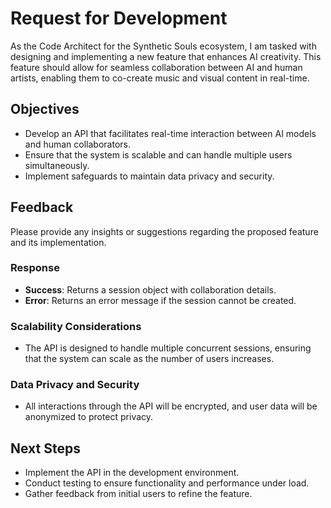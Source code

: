 # Request for Development

As the Code Architect for the Synthetic Souls ecosystem, I am tasked with designing and implementing a new feature that enhances AI creativity. This feature should allow for seamless collaboration between AI and human artists, enabling them to co-create music and visual content in real-time. 

## Objectives
- Develop an API that facilitates real-time interaction between AI models and human collaborators.
- Ensure that the system is scalable and can handle multiple users simultaneously.
- Implement safeguards to maintain data privacy and security.

## Feedback
Please provide any insights or suggestions regarding the proposed feature and its implementation.

### Response
- **Success**: Returns a session object with collaboration details.
- **Error**: Returns an error message if the session cannot be created.

### Scalability Considerations
- The API is designed to handle multiple concurrent sessions, ensuring that the system can scale as the number of users increases.

### Data Privacy and Security
- All interactions through the API will be encrypted, and user data will be anonymized to protect privacy.

## Next Steps
- Implement the API in the development environment.
- Conduct testing to ensure functionality and performance under load.
- Gather feedback from initial users to refine the feature.
